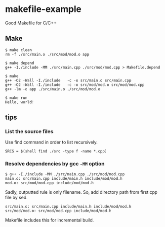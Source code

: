 # makefile-example
Good Makefile for C/C++

## Make

~~~
$ make clean
rm -f ./src/main.o ./src/mod/mod.o app

$ make depend
g++ -I./include -MM ./src/main.cpp ./src/mod/mod.cpp > Makefile.depend

$ make
g++ -O2 -Wall -I./include   -c -o src/main.o src/main.cpp
g++ -O2 -Wall -I./include   -c -o src/mod/mod.o src/mod/mod.cpp
g++ -lm -o app ./src/main.o ./src/mod/mod.o

$ make run
Hello, world!
~~~


## tips

### List the source files
Use find command in order to list recursively.

~~~
SRCS = $(shell find ./src -type f -name *.cpp)
~~~

### Resolve dependencies by gcc `-MM` option

~~~
$ g++ -I./include -MM ./src/main.cpp ./src/mod/mod.cpp
main.o: src/main.cpp include/main.h include/mod/mod.h
mod.o: src/mod/mod.cpp include/mod/mod.h
~~~

Sadly, outputted rule is only filename.
So, add directory path from first cpp file by sed.

~~~
src/main.o: src/main.cpp include/main.h include/mod/mod.h
src/mod/mod.o: src/mod/mod.cpp include/mod/mod.h
~~~

Makefile includes this for incremental build.
